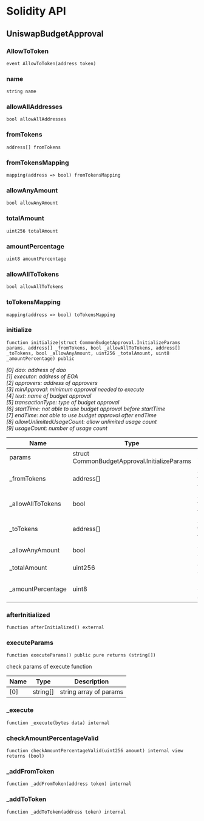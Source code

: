 # Solidity API

## UniswapBudgetApproval

### AllowToToken

```solidity
event AllowToToken(address token)
```

### name

```solidity
string name
```

### allowAllAddresses

```solidity
bool allowAllAddresses
```

### fromTokens

```solidity
address[] fromTokens
```

### fromTokensMapping

```solidity
mapping(address => bool) fromTokensMapping
```

### allowAnyAmount

```solidity
bool allowAnyAmount
```

### totalAmount

```solidity
uint256 totalAmount
```

### amountPercentage

```solidity
uint8 amountPercentage
```

### allowAllToTokens

```solidity
bool allowAllToTokens
```

### toTokensMapping

```solidity
mapping(address => bool) toTokensMapping
```

### initialize

```solidity
function initialize(struct CommonBudgetApproval.InitializeParams params, address[] _fromTokens, bool _allowAllToTokens, address[] _toTokens, bool _allowAnyAmount, uint256 _totalAmount, uint8 _amountPercentage) public
```

_[0] dao: address of dao \
     [1] executor: address of EOA \
     [2] approvers: address of approvers \
     [3] minApproval: minimum approval needed to execute \
     [4] text: name of budget approval \
     [5] transactionType: type of budget approval \
     [6] startTime: not able to use budget approval before startTime \
     [7] endTime: not able to use budget approval after endTime \
     [8] allowUnlimitedUsageCount: allow unlimited usage count \
     [9] usageCount: number of usage count_

| Name | Type | Description |
| ---- | ---- | ----------- |
| params | struct CommonBudgetApproval.InitializeParams | see above |
| _fromTokens | address[] | allowed token swap from |
| _allowAllToTokens | bool | allowed any token swap to |
| _toTokens | address[] | allowed token swap to |
| _allowAnyAmount | bool | allow any amount |
| _totalAmount | uint256 | allowed amount |
| _amountPercentage | uint8 | percentage of allowed amount |

### afterInitialized

```solidity
function afterInitialized() external
```

### executeParams

```solidity
function executeParams() public pure returns (string[])
```

check params of execute function

| Name | Type | Description |
| ---- | ---- | ----------- |
| [0] | string[] | string array of params |

### _execute

```solidity
function _execute(bytes data) internal
```

### checkAmountPercentageValid

```solidity
function checkAmountPercentageValid(uint256 amount) internal view returns (bool)
```

### _addFromToken

```solidity
function _addFromToken(address token) internal
```

### _addToToken

```solidity
function _addToToken(address token) internal
```

